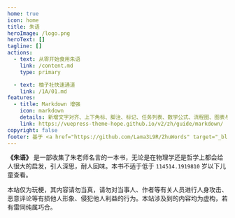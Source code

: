 ```yaml
---
home: true
icon: home
title: 朱语
heroImage: /logo.png
heroText: []
tagline: []
actions:
  - text: 从零开始食用朱语
    link: /content.md
    type: primary

  - text: 柚子社快速通道
    link: /1A/01.md
features:
  - title: Markdown 增强
    icon: markdown
    details: 新增文字对齐、上下角标、脚注、标记、任务列表、数学公式、流程图、图表与幻灯片支持
    link: https://vuepress-theme-hope.github.io/v2/zh/guide/markdown/
copyright: false
footer: 基于 <a href="https://github.com/Lama3L9R/ZhuWords" target="_blank">Lama3L9R/ZhuWords</a> | Project By Lama | MIT 协议, 版权所有 © 2022-present <a href="https://nofated.win" target="_blank">Nofated</a>
---
```


**《朱语》** 是一部收集了朱老师名言的一本书，无论是在物理学还是哲学上都会给人很大的启发，引人深思，耐人回味。本书不适于低于 `114514.1919810` 岁以下儿童查看。

本站仅为玩梗，其内容请勿当真，请勿对当事人、作者等有关人员进行人身攻击、恶意评论等有损他人形象、侵犯他人利益的行为。本站涉及到的内容均为虚构，若有雷同纯属巧合。
